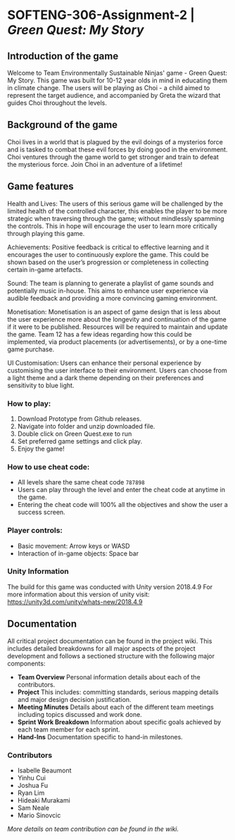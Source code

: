 # SOFTENG-306-Assignment-2 | _Green Quest: My Story_

## Introduction of the game
Welcome to Team Environmentally Sustainable Ninjas' game - Green Quest: My Story. 
This game was built for 10-12 year olds in mind in educating them in climate change. The users will be playing as Choi - a child aimed to represent the target audience, and accompanied by Greta the wizard that guides Choi throughout the levels.

## Background of the game
Choi lives in a world that is plagued by the evil doings of a mysterios force and is tasked to combat these evil forces by doing good in the environment. Choi ventures through the game world to get stronger and train to defeat the mysterious force. Join Choi in an adventure of a lifetime!

## Game features
Health and Lives: The users of this serious game will be challenged by the limited health of the controlled character, this enables the player to be more strategic when traversing through the game; without mindlessly spamming the controls. This in hope will encourage the user to learn more critically through playing this game.

Achievements: Positive feedback is critical to effective learning and it encourages the user to continuously explore the game. This could be shown based on the user’s progression or completeness in collecting certain in-game artefacts. 

Sound: The team is planning to generate a playlist of game sounds and potentially music in-house. This aims to enhance user experience via audible feedback and providing a more convincing gaming environment.

Monetisation: Monetisation is an aspect of game design that is less about the user experience more about the longevity and continuation of the game if it were to be published. Resources will be required to maintain and update the game. Team 12 has a few ideas regarding how this could be implemented, via product placements (or advertisements), or by a one-time game purchase.

UI Customisation: Users can enhance their personal experience by customising the user interface to their environment. Users can choose from a light theme and a dark theme depending on their preferences and sensitivity to blue light.


### How to play: 

1) Download Prototype from Github releases. 
2) Navigate into folder and unzip downloaded file.
3) Double click on Green Quest.exe to run
4) Set preferred game settings and click play.
5) Enjoy the game!

### How to use cheat code:

* All levels share the same cheat code `787898`
* Users can play through the level and enter the cheat code at anytime in the game. 
* Entering the cheat code will 100% all the objectives and show the user a success screen.

### Player controls: 

* Basic movement: Arrow keys or WASD 
* Interaction of in-game objects: Space bar

### Unity Information 
The build for this game was conducted with Unity version 2018.4.9
For more information about this version of unity visit: https://unity3d.com/unity/whats-new/2018.4.9

## Documentation
All critical project documentation can be found in the project wiki. This includes detailed breakdowns for all major aspects of the project development and follows a sectioned structure with the following major components:
* **Team Overview** Personal information details about each of the contributors.
* **Project** This includes: committing standards, serious mapping details and major design decision justification. 
* **Meeting Minutes** Details about each of the different team meetings including topics discussed and work done.
* **Sprint Work Breakdown** Information about specific goals achieved by each team member for each sprint.
* **Hand-Ins** Documentation specific to hand-in milestones.

### Contributors
- Isabelle Beaumont
- Yinhu Cui 
- Joshua Fu 
- Ryan Lim
- Hideaki Murakami
- Sam Neale
- Mario Sinovcic

_More details on team contribution can be found in the wiki._ 
